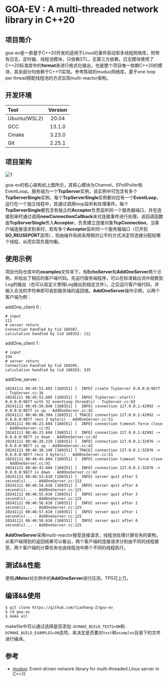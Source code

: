 # GOA-EV : A multi-threaded network library in C++20

## 项目简介

goa-ev是一款基于C++20开发的适用于Linux的事件驱动型多线程网络库，附带有日志、定时器、线程池模块，只依赖STL，无第三方依赖。日志模块使用了C++20标准库中的**format**来进行格式化输出，也是整个项目唯一依赖C++20的模块，其余部分均依赖于C++11实现。参考陈硕的muduo网络库，基于one loop per thread搭配线程池的方式实现multi-reactor架构。

## 开发环境

| Tool         | Version |
| :----------- | :-----: |
| Ubuntu(WSL2) |  20.04  |
| GCC          | 13.1.0  |
| Cmake        | 3.23.0  |
| Git          | 2.25.1  |

## 项目架构

![1](./image/readme_image/1.png)

goa-ev的核心架构如上图所示，其核心模块为Channel，EPollPoller和EventLoop。服务端为一个**TcpServer**实例，该实例中可包含有多个**TcpServerSingle**实例，每个**TcpServerSingle**实例都对应有一个**EventLoop**，运行在一个独立线程中，其通过调用loop监听和处理事件。每个**TcpServerSingle**都包含有独立的**Acceptor**负责监听同一个服务器端口，并在连接到来时通过调用**newConnectionCallback**来对连接事件进行处理。该回调函数由**TcpServerSingle**传入**Acceptor**，负责建立连接对象**TcpConnection**。当客户端连接请求到来时，若有多个**Acceptor**监听同一个服务器端口（已开启**SO_REUSEPORT**选项），则由操作系统采用相对公平的方式决定将连接分配给哪个线程，从而实现负载均衡。



## 使用示例

项目代码仓库中的**examples**文件夹下，有**EchoServer**和**AddOneServer**两个示例，并给出了相应的客户端代码。先运行服务端程序，可以在标准输出流中观察到Log的输出（也可以自定义使得Log输出到指定文件）。之后运行客户端代码，并输入合法的字符串即可收到服务端的返回值。**AddOneServer**操作示例，以两个客户端为例：

addOne_client 0 :

```shell
# input
111
# server return
Connection handled by tid 160387, 
calculation handled by tid 160352: 112
```

addOne_client 1 :

```shell
# input
334
# server return
Connection handled by tid 160395, 
calculation handled by tid 160353: 335
```

addOne_server :

```shell
20241111 08:45:53.603 [160351] [  INFO] create TcpServer 0.0.0.0:9877 - TcpServer.cc:16
20241111 08:45:53.605 [160351] [  INFO] TcpServer::start() 0.0.0.0:9877 with 32 eventLoop thread(s) - TcpServer.cc:62
20241111 08:45:59.848 [160351] [  INFO] connection 127.0.0.1:42992 -> 0.0.0.0:9877 is up - AddOneServer.cc:42
20241111 08:46:08.304 [160351] [ TRACE] connection 127.0.0.1:42992 -> 0.0.0.0:9877 recv 3 byte(s) - AddOneServer.cc:51
20241111 08:46:23.604 [160351] [  INFO] connection timeout force close - AddOneServer.cc:91
20241111 08:46:23.604 [160351] [  INFO] connection 127.0.0.1:42992 -> 0.0.0.0:9877 is down - AddOneServer.cc:42
20241111 08:46:28.229 [160351] [  INFO] connection 127.0.0.1:32976 -> 0.0.0.0:9877 is up - AddOneServer.cc:42
20241111 08:46:30.148 [160351] [ TRACE] connection 127.0.0.1:32976 -> 0.0.0.0:9877 recv 3 byte(s) - AddOneServer.cc:51
20241111 08:46:43.604 [160351] [  INFO] connection timeout force close - AddOneServer.cc:91
20241111 08:46:43.604 [160351] [  INFO] connection 127.0.0.1:32976 -> 0.0.0.0:9877 is down - AddOneServer.cc:42
20241111 08:46:53.610 [160351] [  INFO] server quit after 5 second(s)... - AddOneServer.cc:123
20241111 08:46:54.610 [160351] [  INFO] server quit after 4 second(s)... - AddOneServer.cc:125
20241111 08:46:55.610 [160351] [  INFO] server quit after 3 second(s)... - AddOneServer.cc:125
20241111 08:46:56.610 [160351] [  INFO] server quit after 2 second(s)... - AddOneServer.cc:125
20241111 08:46:57.610 [160351] [  INFO] server quit after 1 second(s)... - AddOneServer.cc:125
20241111 08:46:58.610 [160351] [  INFO] server quit after 0 second(s)... - AddOneServer.cc:125
```

**AddOneServer**采用multi-reactor接受连接请求，线程池处理计算任务的架构，从客户端得到的返回结果可以看出，两个客户端的连接请求分别由不同的线程接受，两个客户端的计算任务也由线程池中两个不同的线程执行。

## 测试&&性能

使用**JMeter**对示例中的**AddOneServer**进行压测，TPS可上万。

## 编译&&使用

```shell
$ git clone https://github.com/tianhang-Z/goa-ev
$ cd goa-ev
$ make all
```

makefile中可以通过选择是否添加`-DCMAKE_BUILD_TESTS=ON`和`-DCMAKE_BUILD_EXAMPLES=ON`选项，来决定是否要对`test`和`examples`目录下的文件进行编译。

## 参考

- [muduo](https://github.com/chenshuo/muduo): Event-driven network library for multi-threaded Linux server in C++11
